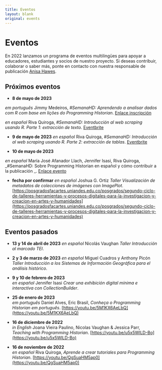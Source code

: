 ```yaml
---
title: Eventos
layout: blank
original: events
---
```


# Eventos

En 2022 lanzamos un programa de eventos multilingües para apoyar a educadores, estudiantes y socios de nuestro proyecto. 
Si deseas contribuir, colaborar o saber más, ponte en contacto con nuestra responsable de publicación <a href="mailto:admin@programminghistorian.org">Anisa Hawes</a>.

## Próximos eventos

* **8 de mayo de 2023**

_em português_ Jimmy Medeiros, _#SemanaHD: Aprendendo a analisar dados com R com base em lições do Programming Historian_. [Enlace inscripción](https://semanahd.cuaieed.unam.mx/#/calendario)

_en español_ Riva Quiroga, _#SemanaHD: Introducción al web scraping usando R. Parte 1: extracción de texto_. [Eventbrite](https://www.eventbrite.com/e/introduccion-al-web-scraping-usando-r-parte-1-extraccion-de-texto-tickets-623620143637)

* **9 de mayo de 2023**
_en español_ Riva Quiroga, _#SemanaHD: Introducción al web scraping usando R. Parte 2: extracción de tablas_. [Eventbrite](https://www.eventbrite.com/e/introduccion-al-web-scraping-usando-r-parte-2-extraccion-de-tablas-tickets-623680514207)

* **10 de mayo de 2023**

_en español_ María José Afanador Llach, Jennifer Isasi, Riva Quiroga, _#SemanaHD: Sobre Programming Historian en español y cómo contribuir a la publicación
_. [Enlace evento](https://uniandes-edu-co.zoom.us/j/85139205109)

* **fecha por confirmar**
_en español_ Joshua G. Ortiz _Taller Visualización de metadatos de colecciones de imágenes con ImagePlot_. [https://posgradosfacartes.uniandes.edu.co/posgrados/segundo-ciclo-de-talleres-herramientas-y-procesos-digitales-para-la-investigacion-y-creacion-en-artes-y-humanidades](https://posgradosfacartes.uniandes.edu.co/posgrados/segundo-ciclo-de-talleres-herramientas-y-procesos-digitales-para-la-investigacion-y-creacion-en-artes-y-humanidades)

## Eventos pasados

* **13 y 14 de abril de 2023**
_en español_ Nicolás Vaughan _Taller Introducción al marcado TEI_.

* **2 y 3 de marzo de 2023** 
_en español_ Miguel Cuadros y Anthony Picón _Taller Introducción a los Sistemas de Información Geográfica para el análisis histórico_. 

* **9 y 10 de febrero de 2023**  
_en español_ Jennifer Isasi _Crear una exhibición digital mínima e interactiva con CollectionBuilder_.

* **25 de enero de 2023**  
_em português_ Daniel Alves, Eric Brasil, _Conheça o Programming Historian em português_. [https://youtu.be/5M1KX6AeLbQ](https://youtu.be/5M1KX6AeLbQ)

* **16 de diciembre de 2022**  
_in English_ Joana Vieira Paulino, Nicolas Vaughan & Jessica Parr, _Teaching with Programming Historian_. [https://youtu.be/u5x5WlLD-Bo](https://youtu.be/u5x5WlLD-Bo)

* **16 de noviembre de 2022**  
_en español_ Riva Quiroga, _Aprende a crear tutoriales para Programming Historian_. [https://youtu.be/QgSuaHM5ap0](https://youtu.be/QgSuaHM5ap0)
